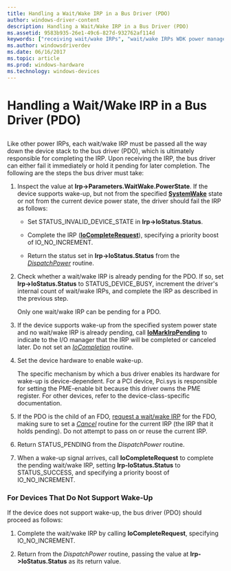 ```yaml
---
title: Handling a Wait/Wake IRP in a Bus Driver (PDO)
author: windows-driver-content
description: Handling a Wait/Wake IRP in a Bus Driver (PDO)
ms.assetid: 9583b935-26e1-49c6-827d-932762af114d
keywords: ["receiving wait/wake IRPs", "wait/wake IRPs WDK power management , receiving", "bus drivers WDK power management"]
ms.author: windowsdriverdev
ms.date: 06/16/2017
ms.topic: article
ms.prod: windows-hardware
ms.technology: windows-devices
---
```


# Handling a Wait/Wake IRP in a Bus Driver (PDO)


## <a href="" id="ddk-handling-a-wait-wake-irp-in-a-bus-driver-pdo--kg"></a>


Like other power IRPs, each wait/wake IRP must be passed all the way down the device stack to the bus driver (PDO), which is ultimately responsible for completing the IRP. Upon receiving the IRP, the bus driver can either fail it immediately or hold it pending for later completion. The following are the steps the bus driver must take:

1.  Inspect the value at **Irp-&gt;Parameters.WaitWake.PowerState**. If the device supports wake-up, but not from the specified [**SystemWake**](systemwake.md) state or not from the current device power state, the driver should fail the IRP as follows:

    -   Set STATUS\_INVALID\_DEVICE\_STATE in **Irp-&gt;IoStatus.Status**.

    -   Complete the IRP ([**IoCompleteRequest**](https://msdn.microsoft.com/library/windows/hardware/ff548343)), specifying a priority boost of IO\_NO\_INCREMENT.

    -   Return the status set in **Irp-&gt;IoStatus.Status** from the [*DispatchPower*](https://msdn.microsoft.com/library/windows/hardware/ff543354) routine.

2.  Check whether a wait/wake IRP is already pending for the PDO. If so, set **Irp-&gt;IoStatus.Status** to STATUS\_DEVICE\_BUSY, increment the driver's internal count of wait/wake IRPs, and complete the IRP as described in the previous step.

    Only one wait/wake IRP can be pending for a PDO.

3.  If the device supports wake-up from the specified system power state and no wait/wake IRP is already pending, call [**IoMarkIrpPending**](https://msdn.microsoft.com/library/windows/hardware/ff549422) to indicate to the I/O manager that the IRP will be completed or canceled later. Do not set an [*IoCompletion*](https://msdn.microsoft.com/library/windows/hardware/ff548354) routine.

4.  Set the device hardware to enable wake-up.

    The specific mechanism by which a bus driver enables its hardware for wake-up is device-dependent. For a PCI device, Pci.sys is responsible for setting the PME-enable bit because this driver owns the PME register. For other devices, refer to the device-class-specific documentation.

5.  If the PDO is the child of an FDO, [request a wait/wake IRP](sending-a-wait-wake-irp.md) for the FDO, making sure to set a [*Cancel*](https://msdn.microsoft.com/library/windows/hardware/ff540742) routine for the current IRP (the IRP that it holds pending). Do not attempt to pass on or reuse the current IRP.

6.  Return STATUS\_PENDING from the *DispatchPower* routine.

7.  When a wake-up signal arrives, call **IoCompleteRequest** to complete the pending wait/wake IRP, setting **Irp-IoStatus.Status** to STATUS\_SUCCESS, and specifying a priority boost of IO\_NO\_INCREMENT.

### For Devices That Do Not Support Wake-Up

If the device does not support wake-up, the bus driver (PDO) should proceed as follows:

1.  Complete the wait/wake IRP by calling **IoCompleteRequest**, specifying IO\_NO\_INCREMENT.

2.  Return from the *DispatchPower* routine, passing the value at **Irp-&gt;IoStatus.Status** as its return value.

 

 




